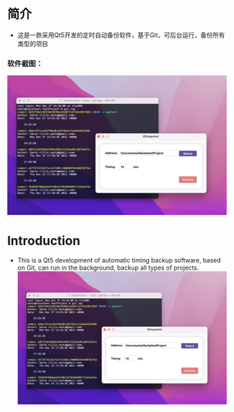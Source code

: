 # 简介
* 这是一款采用Qt5开发的定时自动备份软件，基于Git，可后台运行，备份所有类型的项目
### 软件截图：
![image](https://github.com/SantaJiang/GSnapshot/blob/master/image/macos.png)

# Introduction
* This is a Qt5 development of automatic timing backup software, based on Git, can run in the background, backup all types of projects.
![image](https://github.com/SantaJiang/GSnapshot/blob/master/image/macos.png)
